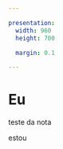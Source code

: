 ```yaml
---

presentation:
  width: 960
  height: 700

  margin: 0.1

---
```


<!-- slide  -->
# Eu
<!-- slide  -->
teste da nota
<!-- slide vertical=true -->
estou
